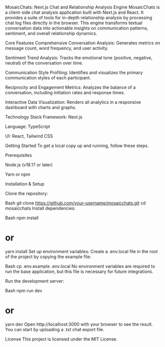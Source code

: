 MosaicChats: Next.js Chat and Relationship Analysis Engine
MosaicChats is a client-side chat analysis application built with Next.js and React. It provides a suite of tools for in-depth relationship analysis by processing chat log files directly in the browser. This engine transforms textual conversation data into actionable insights on communication patterns, sentiment, and overall relationship dynamics.

Core Features
Comprehensive Conversation Analysis: Generates metrics on message count, word frequency, and user activity.

Sentiment Trend Analysis: Tracks the emotional tone (positive, negative, neutral) of the conversation over time.

Communication Style Profiling: Identifies and visualizes the primary communication styles of each participant.

Reciprocity and Engagement Metrics: Analyzes the balance of a conversation, including initiation rates and response times.

Interactive Data Visualization: Renders all analytics in a responsive dashboard with charts and graphs.

Technology Stack
Framework: Next.js

Language: TypeScript

UI: React, Tailwind CSS


Getting Started
To get a local copy up and running, follow these steps.

Prerequisites

Node.js (v18.17 or later)

Yarn or npm

Installation & Setup

Clone the repository:

Bash
git clone https://github.com/your-username/mosaicchats.git
cd mosaicchats
Install dependencies:

Bash
npm install
# or
yarn install
Set up environment variables:
Create a .env.local file in the root of the project by copying the example file:

Bash
cp .env.example .env.local
No environment variables are required to run the base application, but this file is necessary for future integrations.

Run the development server:

Bash
npm run dev
# or
yarn dev
Open http://localhost:3000 with your browser to see the result. You can start by uploading a .txt chat export file.

License
This project is licensed under the MIT License.
